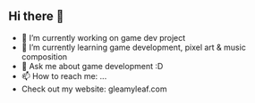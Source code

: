 ## Hi there 👋

<!--
**GleamyLeaf/GleamyLeaf** is a ✨ _special_ ✨ repository because its `README.md` (this file) appears on your GitHub profile.

Here are some ideas to get you started:
-->

- 🔭 I’m currently working on game dev project
- 🌱 I’m currently learning game development, pixel art & music composition
- 💬 Ask me about game development :D
- 📫 How to reach me: ...
- Check out my website: gleamyleaf.com
